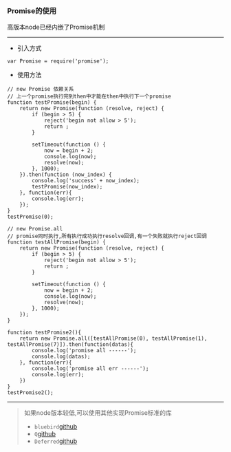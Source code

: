 ### Promise的使用
高版本node已经内嵌了Promise机制

---

* 引入方式
```
var Promise = require('promise');
```

* 使用方法

```
// new Promise 依赖关系
// 上一个promise执行完到then中才能在then中执行下一个promise
function testPromise(begin) {
    return new Promise(function (resolve, reject) {
        if (begin > 5) {
            reject('begin not allow > 5');
            return ;
        }

        setTimeout(function () {
            now = begin + 2;
            console.log(now);
            resolve(now);
        }, 1000);
    }).then(function (now_index) {
        console.log('success' + now_index);
        testPromise(now_index);
    }, function(err){
        console.log(err);
    });
}
testPromise(0);
```


```
// new Promise.all
// promise同时执行,所有执行成功执行resolve回调,有一个失败就执行reject回调
function testAllPromise(begin) {
    return new Promise(function (resolve, reject) {
        if (begin > 5) {
            reject('begin not allow > 5');
            return ;
        }

        setTimeout(function () {
            now = begin + 2;
            console.log(now);
            resolve(now);
        }, 1000);
    });
}

function testPromise2(){
    return new Promise.all([testAllPromise(0), testAllPromise(1), testAllPromise(7)]).then(function(datas){
        console.log('promise all ------');
        console.log(datas);
    }, function(err){
        console.log('promise all err ------');
        console.log(err);
    })
}
testPromise2();
```

---

> 如果node版本较低,可以使用其他实现Promise标准的库
>* `bluebird`[github](https://github.com/petkaantonov/bluebird)
>* `Q`[github](https://github.com/kriskowal/q)
>* `Deferred`[github](https://github.com/medikoo/deferred)


